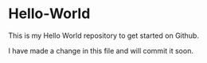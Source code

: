 # Hello-World
This is my Hello World repository to get started on Github. 

I have made a change in this file and will commit it soon.
